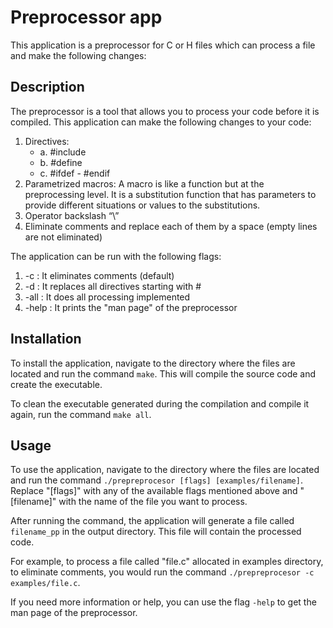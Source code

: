 # Preprocessor app
This application is a preprocessor for C or H files which can process a file and make the following changes:

## Description 
The preprocessor is a tool that allows you to process your code before it is compiled. This application can make the following changes to your code:

1. Directives:
    - a. #include
    - b. #define
    - c. #ifdef - #endif
2. Parametrized macros: A macro is like a function but at the preprocessing level. It is a substitution function that has parameters to provide different situations or values to the substitutions.
3. Operator backslash “\”
4. Eliminate comments and replace each of them by a space (empty lines are not eliminated)

The application can be run with the following flags:

1. -c : It eliminates comments (default)
2. -d : It replaces all directives starting with #
3. -all : It does all processing implemented
4. -help : It prints the "man page" of the preprocessor

## Installation
To install the application, navigate to the directory where the files are located and run the command `make`. This will compile the source code and create the executable.

To clean the executable generated during the compilation and compile it again, run the command `make all`.

## Usage
To use the application, navigate to the directory where the files are located and run the command `./prepreprocesor [flags] [examples/filename]`. Replace "[flags]" with any of the available flags mentioned above and "[filename]" with the name of the file you want to process.

After running the command, the application will generate a file called `filename_pp` in the output directory. This file will contain the processed code.

For example, to process a file called "file.c" allocated in examples directory, to eliminate comments, you would run the command `./prepreprocesor -c examples/file.c`.

If you need more information or help, you can use the flag `-help` to get the man page of the preprocessor.